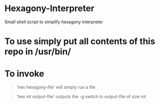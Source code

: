# Hexagony-Interpreter
Small shell script to simplify hexagony interpreter

# To use simply put all contents of this repo in /usr/bin/
# To invoke
  >'hex hexagony-file' will simply run a file
  
  >'hex int output-file' outputs the -g switch to output-file of size int
